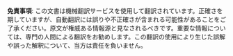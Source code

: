 

**免責事項**:
この文書は機械翻訳サービスを使用して翻訳されています。正確さを期していますが、自動翻訳には誤りや不正確さが含まれる可能性があることをご了承ください。原文が権威ある情報源と見なされるべきです。重要な情報については、専門の人間による翻訳をお勧めします。この翻訳の使用により生じた誤解や誤った解釈について、当方は責任を負いません。